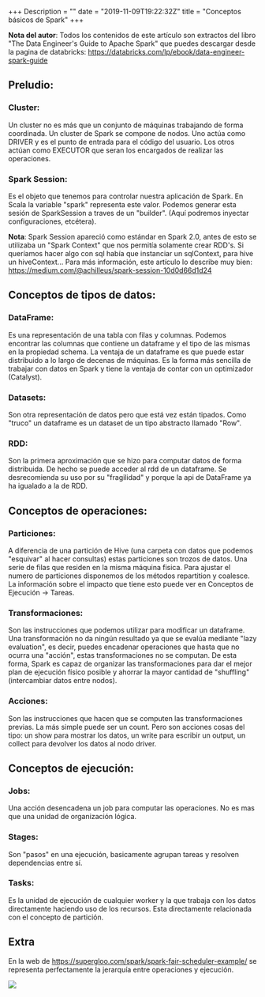+++
Description = ""
date = "2019-11-09T19:22:32Z"
title = "Conceptos básicos de Spark"
+++

**Nota del autor**: Todos los contenidos de este artículo son extractos del libro "The Data Engineer's Guide to Apache Spark" que puedes descargar desde la pagina de databricks: https://databricks.com/lp/ebook/data-engineer-spark-guide 

 
## Preludio: 

 
### Cluster: 
Un cluster no es más que un conjunto de máquinas trabajando de forma coordinada. Un cluster de Spark se compone de nodos. Uno actúa como DRIVER y es el punto de entrada para el código del usuario. Los otros actúan como EXECUTOR que seran los encargados de realizar las operaciones. 
    

### Spark Session: 
Es el objeto que tenemos para controlar nuestra aplicación de Spark. En Scala la variable "spark" representa este valor. Podemos generar esta sesión de SparkSession a traves de un "builder". (Aquí podremos inyectar configuraciones, etcétera).

**Nota**: Spark Session apareció como estándar en Spark 2.0, antes de esto se utilizaba un "Spark Context" que nos permitía solamente crear RDD's. Si queríamos hacer algo con sql había que instanciar un sqlContext, para hive un hiveContext...  Para más información, este artículo lo describe muy bien: https://medium.com/@achilleus/spark-session-10d0d66d1d24 


## Conceptos de tipos de datos: 
 

### DataFrame: 
Es una representación de una tabla con filas y columnas. Podemos encontrar las columnas que contiene un dataframe y el tipo de las mismas en la propiedad schema. La ventaja de un dataframe es que puede estar distribuido a lo largo de decenas de máquinas.  Es la forma más sencilla de trabajar con datos en Spark y tiene la ventaja de contar con un optimizador (Catalyst). 
    

### Datasets: 
Son otra representación de datos pero que está vez están tipados. Como "truco" un dataframe es un dataset de un tipo abstracto llamado "Row". 
    

### RDD: 
Son la primera aproximación que se hizo para computar datos de forma distribuida. De hecho se puede acceder al rdd de un dataframe. Se desrecomienda su uso por su "fragilidad" y porque la api de DataFrame ya ha igualado a la de RDD. 

 

## Conceptos de operaciones: 
 

### Particiones: 
A diferencia de una partición de Hive (una carpeta con datos que podemos "esquivar" al hacer consultas) estas particiones son trozos de datos. Una serie de filas que residen en la misma máquina fisica. Para ajustar el numero de particiones disponemos de los métodos repartition y coalesce. La información sobre el impacto que tiene esto puede ver en Conceptos de Ejecución -> Tareas.
    

### Transformaciones:  
Son las instrucciones que podemos utilizar para modificar un dataframe. Una transformación no da ningún resultado ya que se evalúa mediante "lazy evaluation", es decir, puedes encadenar operaciones que hasta que no ocurra una "acción", estas transformaciones no se computan. De esta forma, Spark es capaz de organizar las transformaciones para dar el mejor plan de ejecución físico posible y ahorrar la mayor cantidad de "shuffling" (intercambiar datos entre nodos). 
    

### Acciones: 
Son las instrucciones que hacen que se computen las transformaciones previas.  La más simple puede ser un count. Pero son acciones cosas del tipo: un show para mostrar los datos, un write para escribir un output, un collect para devolver los datos al nodo driver. 

 

## Conceptos de ejecución: 

 
### Jobs: 
Una acción desencadena un job para computar las operaciones. No es mas que una unidad de organización lógica. 

### Stages: 
Son "pasos" en una ejecución, basicamente agrupan tareas y resolven dependencias entre sí.  

### Tasks: 
Es la unidad de ejecución de cualquier worker y la que trabaja con los datos directamente haciendo uso de los recursos. Esta directamente relacionada con el concepto de partición.  

 
## Extra

En la web de https://supergloo.com/spark/spark-fair-scheduler-example/  se representa perfectamente la jerarquía entre operaciones y ejecución.

![](https://cdn.shortpixel.ai/client/q_glossy,ret_img,w_405,h_303/https://supergloo.com/wp-content/uploads/2017/09/spark-fair-scheduler.jpg)